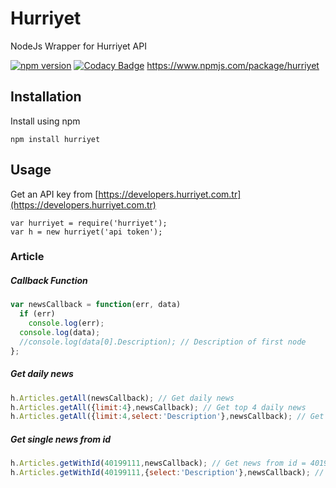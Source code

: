 # Hurriyet
NodeJs Wrapper for Hurriyet API

[![npm version](https://badge.fury.io/js/hurriyet.svg)](https://badge.fury.io/js/hurriyet)
[![Codacy Badge](https://api.codacy.com/project/badge/Grade/ec451f098ff84503a8daa9beae6690fc)](https://www.codacy.com/app/caglarispirli/hurriyet?utm_source=github.com&amp;utm_medium=referral&amp;utm_content=hicay/hurriyet&amp;utm_campaign=Badge_Grade)
https://www.npmjs.com/package/hurriyet
## Installation
Install using npm
```
npm install hurriyet
```

## Usage
Get an API key from [https://developers.hurriyet.com.tr](https://developers.hurriyet.com.tr)

```
var hurriyet = require('hurriyet');
var h = new hurriyet('api token');
```

### Article
##### Callback Function
```javascript
var newsCallback = function(err, data)
  if (err)
    console.log(err);
  console.log(data);
  //console.log(data[0].Description); // Description of first node
};
```
##### Get daily news
```javascript
h.Articles.getAll(newsCallback); // Get daily news
h.Articles.getAll({limit:4},newsCallback); // Get top 4 daily news
h.Articles.getAll({limit:4,select:'Description'},newsCallback); // Get top 4 daily news' descriptions
```
##### Get single news from id
```javascript
h.Articles.getWithId(40199111,newsCallback); // Get news from id = 40199111
h.Articles.getWithId(40199111,{select:'Description'},newsCallback); // Get news' description from id = 40199111
```
